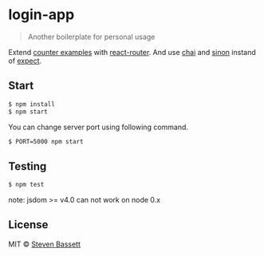 # login-app

> Another boilerplate for personal usage

Extend [counter examples](https://github.com/rackt/redux/tree/master/examples/counter) with [react-router](https://github.com/rackt/react-router). And use [chai](https://github.com/chaijs/chai) and [sinon](https://github.com/sinonjs/sinon) instand of [expect](https://github.com/mjackson/expect).

## Start

```sh
$ npm install
$ npm start
```

You can change server port using following command.

```sh
$ PORT=5000 npm start
```

## Testing

```sh
$ npm test
```

note: jsdom >= v4.0 can not work on node 0.x

## License

MIT © [Steven Bassett](http://bassettsj/login-app)

